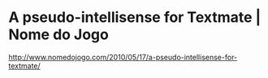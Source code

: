 <!--
id: 631184760
link: http://kevinisom.info/post/631184760/a-pseudo-intellisense-for-textmate-nome-do-jogo
slug: a-pseudo-intellisense-for-textmate-nome-do-jogo
date: Wed May 26 2010 00:46:21 GMT+1200 (NZST)
raw: {"blog_name":"kevinisom","id":631184760,"post_url":"http://kevinisom.info/post/631184760/a-pseudo-intellisense-for-textmate-nome-do-jogo","slug":"a-pseudo-intellisense-for-textmate-nome-do-jogo","type":"link","date":"2010-05-25 12:46:21 GMT","timestamp":1274791581,"state":"published","format":"html","reblog_key":"bQyR9n8s","tags":[],"short_url":"http://tmblr.co/Zw68Yybdnru","highlighted":[],"feed_item":"http://www.nomedojogo.com/2010/05/17/a-pseudo-intellisense-for-textmate/","from_feed_id":"650234","note_count":0,"title":"A pseudo-intellisense for Textmate | Nome do Jogo","url":"http://www.nomedojogo.com/2010/05/17/a-pseudo-intellisense-for-textmate/","description":""}
publish: 2010-05-026
tags: 
title: A pseudo-intellisense for Textmate | Nome do Jogo
-->


A pseudo-intellisense for Textmate | Nome do Jogo
=================================================

<http://www.nomedojogo.com/2010/05/17/a-pseudo-intellisense-for-textmate/>

